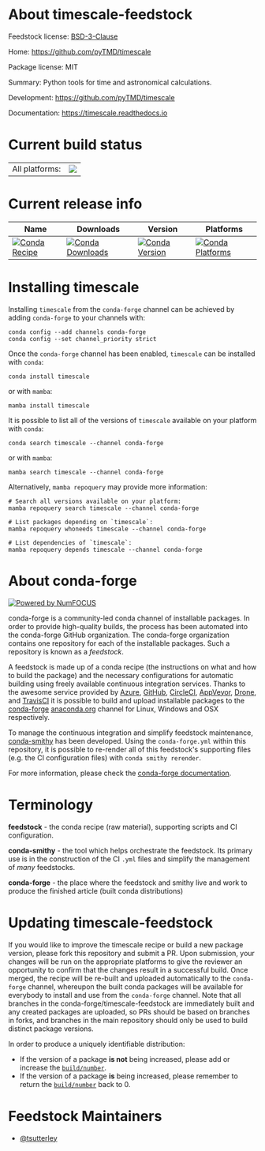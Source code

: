 About timescale-feedstock
=========================

Feedstock license: [BSD-3-Clause](https://github.com/conda-forge/timescale-feedstock/blob/main/LICENSE.txt)

Home: https://github.com/pyTMD/timescale

Package license: MIT

Summary: Python tools for time and astronomical calculations.

Development: https://github.com/pyTMD/timescale

Documentation: https://timescale.readthedocs.io

Current build status
====================


<table><tr><td>All platforms:</td>
    <td>
      <a href="https://dev.azure.com/conda-forge/feedstock-builds/_build/latest?definitionId=20174&branchName=main">
        <img src="https://dev.azure.com/conda-forge/feedstock-builds/_apis/build/status/timescale-feedstock?branchName=main">
      </a>
    </td>
  </tr>
</table>

Current release info
====================

| Name | Downloads | Version | Platforms |
| --- | --- | --- | --- |
| [![Conda Recipe](https://img.shields.io/badge/recipe-timescale-green.svg)](https://anaconda.org/conda-forge/timescale) | [![Conda Downloads](https://img.shields.io/conda/dn/conda-forge/timescale.svg)](https://anaconda.org/conda-forge/timescale) | [![Conda Version](https://img.shields.io/conda/vn/conda-forge/timescale.svg)](https://anaconda.org/conda-forge/timescale) | [![Conda Platforms](https://img.shields.io/conda/pn/conda-forge/timescale.svg)](https://anaconda.org/conda-forge/timescale) |

Installing timescale
====================

Installing `timescale` from the `conda-forge` channel can be achieved by adding `conda-forge` to your channels with:

```
conda config --add channels conda-forge
conda config --set channel_priority strict
```

Once the `conda-forge` channel has been enabled, `timescale` can be installed with `conda`:

```
conda install timescale
```

or with `mamba`:

```
mamba install timescale
```

It is possible to list all of the versions of `timescale` available on your platform with `conda`:

```
conda search timescale --channel conda-forge
```

or with `mamba`:

```
mamba search timescale --channel conda-forge
```

Alternatively, `mamba repoquery` may provide more information:

```
# Search all versions available on your platform:
mamba repoquery search timescale --channel conda-forge

# List packages depending on `timescale`:
mamba repoquery whoneeds timescale --channel conda-forge

# List dependencies of `timescale`:
mamba repoquery depends timescale --channel conda-forge
```


About conda-forge
=================

[![Powered by
NumFOCUS](https://img.shields.io/badge/powered%20by-NumFOCUS-orange.svg?style=flat&colorA=E1523D&colorB=007D8A)](https://numfocus.org)

conda-forge is a community-led conda channel of installable packages.
In order to provide high-quality builds, the process has been automated into the
conda-forge GitHub organization. The conda-forge organization contains one repository
for each of the installable packages. Such a repository is known as a *feedstock*.

A feedstock is made up of a conda recipe (the instructions on what and how to build
the package) and the necessary configurations for automatic building using freely
available continuous integration services. Thanks to the awesome service provided by
[Azure](https://azure.microsoft.com/en-us/services/devops/), [GitHub](https://github.com/),
[CircleCI](https://circleci.com/), [AppVeyor](https://www.appveyor.com/),
[Drone](https://cloud.drone.io/welcome), and [TravisCI](https://travis-ci.com/)
it is possible to build and upload installable packages to the
[conda-forge](https://anaconda.org/conda-forge) [anaconda.org](https://anaconda.org/)
channel for Linux, Windows and OSX respectively.

To manage the continuous integration and simplify feedstock maintenance,
[conda-smithy](https://github.com/conda-forge/conda-smithy) has been developed.
Using the ``conda-forge.yml`` within this repository, it is possible to re-render all of
this feedstock's supporting files (e.g. the CI configuration files) with ``conda smithy rerender``.

For more information, please check the [conda-forge documentation](https://conda-forge.org/docs/).

Terminology
===========

**feedstock** - the conda recipe (raw material), supporting scripts and CI configuration.

**conda-smithy** - the tool which helps orchestrate the feedstock.
                   Its primary use is in the construction of the CI ``.yml`` files
                   and simplify the management of *many* feedstocks.

**conda-forge** - the place where the feedstock and smithy live and work to
                  produce the finished article (built conda distributions)


Updating timescale-feedstock
============================

If you would like to improve the timescale recipe or build a new
package version, please fork this repository and submit a PR. Upon submission,
your changes will be run on the appropriate platforms to give the reviewer an
opportunity to confirm that the changes result in a successful build. Once
merged, the recipe will be re-built and uploaded automatically to the
`conda-forge` channel, whereupon the built conda packages will be available for
everybody to install and use from the `conda-forge` channel.
Note that all branches in the conda-forge/timescale-feedstock are
immediately built and any created packages are uploaded, so PRs should be based
on branches in forks, and branches in the main repository should only be used to
build distinct package versions.

In order to produce a uniquely identifiable distribution:
 * If the version of a package **is not** being increased, please add or increase
   the [``build/number``](https://docs.conda.io/projects/conda-build/en/latest/resources/define-metadata.html#build-number-and-string).
 * If the version of a package **is** being increased, please remember to return
   the [``build/number``](https://docs.conda.io/projects/conda-build/en/latest/resources/define-metadata.html#build-number-and-string)
   back to 0.

Feedstock Maintainers
=====================

* [@tsutterley](https://github.com/tsutterley/)

